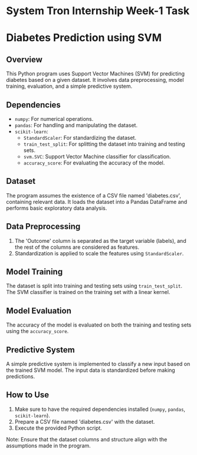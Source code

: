 # System Tron Internship Week-1 Task
# Diabetes Prediction using SVM

## Overview

This Python program uses Support Vector Machines (SVM) for predicting diabetes based on a given dataset. It involves data preprocessing, model training, evaluation, and a simple predictive system.

## Dependencies

- `numpy`: For numerical operations.
- `pandas`: For handling and manipulating the dataset.
- `scikit-learn`:
  - `StandardScaler`: For standardizing the dataset.
  - `train_test_split`: For splitting the dataset into training and testing sets.
  - `svm.SVC`: Support Vector Machine classifier for classification.
  - `accuracy_score`: For evaluating the accuracy of the model.

## Dataset

The program assumes the existence of a CSV file named 'diabetes.csv', containing relevant data. It loads the dataset into a Pandas DataFrame and performs basic exploratory data analysis.

## Data Preprocessing

1. The 'Outcome' column is separated as the target variable (labels), and the rest of the columns are considered as features.
2. Standardization is applied to scale the features using `StandardScaler`.

## Model Training

The dataset is split into training and testing sets using `train_test_split`. The SVM classifier is trained on the training set with a linear kernel.

## Model Evaluation

The accuracy of the model is evaluated on both the training and testing sets using the `accuracy_score`.

## Predictive System

A simple predictive system is implemented to classify a new input based on the trained SVM model. The input data is standardized before making predictions.

## How to Use

1. Make sure to have the required dependencies installed (`numpy`, `pandas`, `scikit-learn`).
2. Prepare a CSV file named 'diabetes.csv' with the dataset.
3. Execute the provided Python script.

Note: Ensure that the dataset columns and structure align with the assumptions made in the program.

